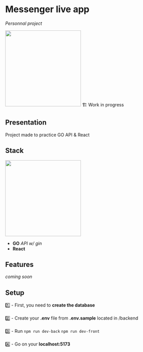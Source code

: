 # Messenger live app
*Personnal project*

<img src="https://images.unsplash.com/photo-1567954970774-58d6aa6c50dc?ixlib=rb-4.0.3&ixid=MnwxMjA3fDB8MHxwaG90by1wYWdlfHx8fGVufDB8fHx8&auto=format&fit=crop&w=2832&q=80" width="240" />
🏗️ Work in progress 

## Presentation
Project made to practice GO API & React

## Stack
<img src="https://miro.medium.com/max/1400/1*Ifpd_HtDiK9u6h68SZgNuA.png" width="240"/>

<ul>
  <li><b>GO</b> <em>API w/ gin</em></li>
  <li> <b>React</b> </li>
</ul>

## Features
*coming soon*

## Setup

1️⃣ - First, you need to **create the database**<br><br>
2️⃣ - Create your **.env** file from **.env.sample** located in /backend<br><br>
3️⃣ - Run <code>npm run dev-back</code> <code>npm run dev-front</code><br><br>
4️⃣ - Go on your **localhost:5173**<br>
